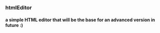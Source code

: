 ### htmlEditor
#### a simple HTML editor that will be the base for an advanced version in future :)
